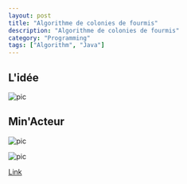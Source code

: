 ```yaml
---
layout: post
title: "Algorithme de colonies de fourmis"
description: "Algorithme de colonies de fourmis"
category: "Programming"
tags: ["Algorithm", "Java"]
---
```


## L'idée

![pic](http://media-cache-ak0.pinimg.com/originals/0c/65/47/0c654735ceec7e129130fccf321497bb.jpg)

## Min'Acteur

![pic](http://media-cache-ak0.pinimg.com/originals/e2/4c/5a/e24c5a325fba20b7694d927b12afc924.jpg)

![pic](http://media-cache-ak0.pinimg.com/originals/6c/b8/7f/6cb87fd68b1ba60fb55c985a5113a42a.jpg)

[Link](http://www.zhipengjiang.com/projects/minacteur/)